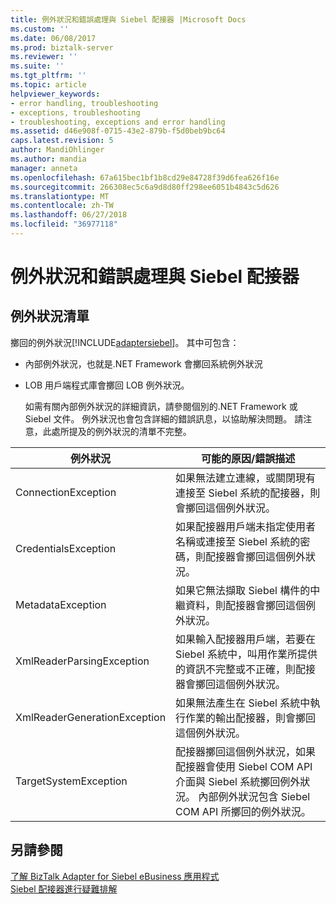 ```yaml
---
title: 例外狀況和錯誤處理與 Siebel 配接器 |Microsoft Docs
ms.custom: ''
ms.date: 06/08/2017
ms.prod: biztalk-server
ms.reviewer: ''
ms.suite: ''
ms.tgt_pltfrm: ''
ms.topic: article
helpviewer_keywords:
- error handling, troubleshooting
- exceptions, troubleshooting
- troubleshooting, exceptions and error handling
ms.assetid: d46e908f-0715-43e2-879b-f5d0beb9bc64
caps.latest.revision: 5
author: MandiOhlinger
ms.author: mandia
manager: anneta
ms.openlocfilehash: 67a615bec1bf1b8cd29e84728f39d6fea626f16e
ms.sourcegitcommit: 266308ec5c6a9d8d80ff298ee6051b4843c5d626
ms.translationtype: MT
ms.contentlocale: zh-TW
ms.lasthandoff: 06/27/2018
ms.locfileid: "36977118"
---
```

# <a name="exceptions-and-error-handling-with-the-siebel-adapter"></a>例外狀況和錯誤處理與 Siebel 配接器
## <a name="exception-list"></a>例外狀況清單
擲回的例外狀況[!INCLUDE[adaptersiebel](../../includes/adaptersiebel-md.md)]。 其中可包含：  
  
- 內部例外狀況，也就是.NET Framework 會擲回系統例外狀況  
  
- LOB 用戶端程式庫會擲回 LOB 例外狀況。  
  
  如需有關內部例外狀況的詳細資訊，請參閱個別的.NET Framework 或 Siebel 文件。 例外狀況也會包含詳細的錯誤訊息，以協助解決問題。 請注意，此處所提及的例外狀況的清單不完整。  
  
|例外狀況|可能的原因/錯誤描述|  
|---------------|---------------------------------------|  
|ConnectionException|如果無法建立連線，或關閉現有連接至 Siebel 系統的配接器，則會擲回這個例外狀況。|  
|CredentialsException|如果配接器用戶端未指定使用者名稱或連接至 Siebel 系統的密碼，則配接器會擲回這個例外狀況。|  
|MetadataException|如果它無法擷取 Siebel 構件的中繼資料，則配接器會擲回這個例外狀況。|  
|XmlReaderParsingException|如果輸入配接器用戶端，若要在 Siebel 系統中，叫用作業所提供的資訊不完整或不正確，則配接器會擲回這個例外狀況。|  
|XmlReaderGenerationException|如果無法產生在 Siebel 系統中執行作業的輸出配接器，則會擲回這個例外狀況。|  
|TargetSystemException|配接器擲回這個例外狀況，如果配接器會使用 Siebel COM API 介面與 Siebel 系統擲回例外狀況。 內部例外狀況包含 Siebel COM API 所擲回的例外狀況。|  
  
## <a name="see-also"></a>另請參閱  
 [了解 BizTalk Adapter for Siebel eBusiness 應用程式](../../adapters-and-accelerators/adapter-siebel/understand-biztalk-adapter-for-siebel-ebusiness-applications.md)   
[Siebel 配接器進行疑難排解](../../adapters-and-accelerators/adapter-siebel/troubleshoot-the-siebel-adapter.md)